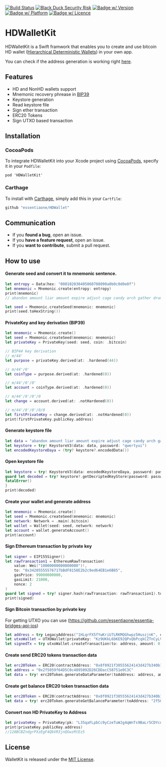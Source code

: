 [![Build Status](https://travis-ci.com/essentiaone/HDWallet.svg?branch=develop)](https://travis-ci.com/essentiaone/HDWallet)
[![Black Duck Security Risk](https://copilot.blackducksoftware.com/github/repos/essentiaone/HDWallet/branches/develop/badge-risk.svg)](https://copilot.blackducksoftware.com/github/repos/essentiaone/HDWallet/branches/develop)
[![Badge w/ Version](https://cocoapod-badges.herokuapp.com/v/HDWalletKit/badge.png)](https://cocoadocs.org/docsets/HDWalletKit)
[![Badge w/ Platform](https://cocoapod-badges.herokuapp.com/p/HDWalletKit/badge.svg)](https://cocoadocs.org/docsets/HDWalletKit)
[![Badge w/ Licence](https://cocoapod-badges.herokuapp.com/l/HDWalletKit/badge.svg)](https://cocoadocs.org/docsets/HDWalletKit)

# HDWalletKit
HDWalletKit is a Swift framwork that enables you to create and use bitcoin HD wallet ([Hierarchical Deterministic Wallets](https://github.com/bitcoin/bips/blob/master/bip-0032.mediawiki)) in your own app.

You can check if the address generation is working right [here](https://iancoleman.io/bip39/).

## Features
- HD and NonHD wallets support
- Mnemonic recovery phrease in [BIP39](https://github.com/bitcoin/bips/blob/master/bip-0039.mediawiki)
- Keystore generation
- Read keystore file
- Sign ether transaction
- ERC20 Tokens
- Sign UTXO based transaction

## Installation
### CocoaPods
<p>To integrate HDWalletKit into your Xcode project using <a href="http://cocoapods.org">CocoaPods</a>, specify it in your <code>Podfile</code>:</p>
<pre><code class="ruby language-ruby">pod 'HDWalletKit'</code></pre>

### Carthage
To install with [Carthage](https://github.com/Carthage/Carthage), simply add this in your `Cartfile`:
```ruby
github "essentiaone/HDWallet"
```
## Communication

- If you **found a bug**, open an issue.
- If you **have a feature request**, open an issue.
- If you **want to contribute**, submit a pull request.
## How to use
#### Generate seed and convert it to mnemonic sentence.
```swift
let entropy = Data(hex: "000102030405060708090a0b0c0d0e0f")
let mnemonic = Mnemonic.create(entropy: entropy)
print(mnemonic)
// abandon amount liar amount expire adjust cage candy arch gather drum buyer

let seed = Mnemonic.createSeed(mnemonic: mnemonic)
print(seed.toHexString())
```
#### PrivateKey and key derivation (BIP39)

```swift
let mnemonic = Mnemonic.create()
let seed = Mnemonic.createSeed(mnemonic: mnemonic)
let privateKey = PrivateKey(seed: seed, coin: .bitcoin)

// BIP44 key derivation
// m/44'
let purpose = privateKey.derived(at: .hardened(44))

// m/44'/0'
let coinType = purpose.derived(at: .hardened(0))

// m/44'/0'/0'
let account = coinType.derived(at: .hardened(0))

// m/44'/0'/0'/0
let change = account.derived(at: .notHardened(0))

// m/44'/0'/0'/0/0
let firstPrivateKey = change.derived(at: .notHardened(0))
print(firstPrivateKey.publicKey.address)
```
#### Generate keystore file
```swift
let data = "abandon amount liar amount expire adjust cage candy arch gather drum buyer"
let keystore = try! KeystoreV3(data: data, password: "qwertyui")
let encodedKeystoreDaya = (try? keystore?.encodedData())
```
#### Open keystore file
```swift
let keystore = try! KeystoreV3(data: encodedKeystoreDaya, password: password)
guard let decoded = try? keystore?.getDecriptedKeyStore(password: password) else {
fatalError()
}
print(decoded)
```
#### Create your wallet and generate address
```swift
let mnemonic = Mnemonic.create()
let seed = Mnemonic.createSeed(mnemonic: mnemonic)
let network: Network = .main(.bitcoin)
let wallet = Wallet(seed: seed, network: network)
let account = wallet.generateAccount()
print(account)
```
#### Sign Ethereum transaction by private key
```swift
let signer = EIP155Signer()
let rawTransaction1 = EthereumRawTransaction(
    value: Wei("10000000000000000")!,
    to: "0x34205555576717bBdF8158E2b2c9ed64EB1e6B85",
    gasPrice: 99000000000,
    gasLimit: 21000,
    nonce: 2
)
guard let signed = try? signer.hash(rawTransaction: rawTransaction1).toHexString() else { return }
print(signed)
```

#### Sign Bitcoin transaction by private key
For getting UTXO you can use (https://github.com/essentiaone/essentia-bridges-api-ios)
```swift
let address = try LegacyAddress("1HLqrFX5fYwKriU7LRKMQGhwpz5HuszjnK", coin: .bitcoin)
let utxoWallet = UTXOWallet(privateKey: "Kz9UKkL6bKE92QPxQbPcqkCZTnCyLVyfRNFRSbToNjyb4bx321fh")
let signedTx = try utxoWallet.createTransaction(to: address, amount: 0, utxos: utxos)
```

#### Create send ERC20 tokens transaction data 
```swift
let erc20Token = ERC20(contractAddress: "0x8f0921f30555624143d427b340b1156914882c10", decimal: 18, symbol: "ESS")
let address = "0x2f5059f64D5C0c4895092D26CDDacC58751e0C3C"
let data = try! erc20Token.generateDataParameter(toAddress: address, amount: "3") 
```
#### Create get balance ERC20 token transaction data 
```swift
let erc20Token = ERC20(contractAddress: "0x8f0921f30555624143d427b340b1156914882c10", decimal: 18, symbol: "ESS")
let data = try! erc20Token.generateGetBalanceParameter(toAddress: "2f5059f64D5C0c4895092D26CDDacC58751e0C3C")
```
#### Convert non HD PrivateKey to Address
```swift
let privateKey = PrivateKey(pk: "L35qaFLpbCc9yCzeTuWJg4qWnTs9BaLr5CDYcnJ5UnGmgLo8JBgk", coin: .bitcoin)
print(privateKey.publicKey.address)
//128BCBZndgrPXzEgF4QbVR3jnQGwzRtEz5
```

## License
WalletKit is released under the [MIT License](https://github.com/essentiaone/HDWallet/blob/develop/LICENSE.md).
